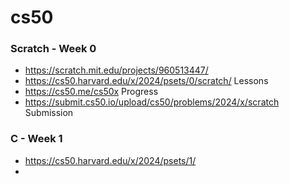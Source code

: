 # cs50
### Scratch - Week 0
- https://scratch.mit.edu/projects/960513447/
- https://cs50.harvard.edu/x/2024/psets/0/scratch/ Lessons
- https://cs50.me/cs50x Progress
- https://submit.cs50.io/upload/cs50/problems/2024/x/scratch Submission
### C - Week 1
- https://cs50.harvard.edu/x/2024/psets/1/
- 
